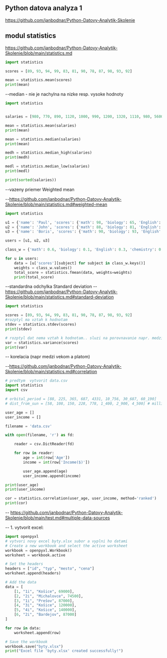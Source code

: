 ## Python datova analyza 1
https://github.com/janbodnar/Python-Datovy-Analytik-Skolenie

## modul statistics
https://github.com/janbodnar/Python-Datovy-Analytik-Skolenie/blob/main/statistics.md

```python
import statistics

scores = [89, 93, 94, 99, 83, 81, 90, 78, 87, 98, 93, 92]

mean = statistics.mean(scores)
print(mean)
```

--median - nie je nachylna na nizke resp. vysoke hodnoty
```python
import statistics


salaries = [980, 770, 890, 1120, 1000, 990, 1200, 1320, 1110, 980, 5600, 7800]

mean = statistics.mean(salaries)
print(mean)

mean = statistics.median(salaries)
print(mean)

medh = statistics.median_high(salaries)
print(medh)

medl = statistics.median_low(salaries)
print(medl)

print(sorted(salaries))
```

--vazeny priemer  Weighted mean

--https://github.com/janbodnar/Python-Datovy-Analytik-Skolenie/blob/main/statistics.md#weighted-mean

```python
import statistics

u1 = {'name': 'Paul', 'scores': {'math': 98, 'biology': 65, 'English': 89, 'chemistry': 71}}
u2 = {'name': 'John', 'scores': {'math': 88, 'biology': 81, 'English': 88, 'chemistry': 99}}
u3 = {'name': 'Boris', 'scores': {'math': 90, 'biology': 93, 'English': 70, 'chemistry': 100}}

users = [u1, u2, u3]

class_w = {'math': 0.6, 'biology': 0.1, 'English': 0.3, 'chemistry': 0.1}

for u in users:
    data = [u['scores'][subject] for subject in class_w.keys()]
    weights = class_w.values()
    total_score = statistics.fmean(data, weights=weights)
    print(total_score)
```

--standardna odchylka  Standard deviation
--https://github.com/janbodnar/Python-Datovy-Analytik-Skolenie/blob/main/statistics.md#standard-deviation

```python
import statistics

scores = [89, 93, 94, 99, 83, 81, 90, 78, 87, 98, 93, 92]
#rozptyl ma vztah k hodnotam
stdev = statistics.stdev(scores)
print(stdev)

# rozptyl dat nema vztah k hodnotam.. sluzi na porovnavanie napr. medzi mestami, statmi atd
var = statistics.variance(scores)
print(var)
```

-- korelacia (napr medzi vekom a platom)

--https://github.com/janbodnar/Python-Datovy-Analytik-Skolenie/blob/main/statistics.md#correlation

```python
# predtym  vytvorit data.csv
import statistics
import csv

# orbital_period = [88, 225, 365, 687, 4331, 10_756, 30_687, 60_190]    # days
# dist_from_sun = [58, 108, 150, 228, 778, 1_400, 2_900, 4_500] # million km

user_age = []
user_income = []

filename = 'data.csv'

with open(filename, 'r') as fd:

    reader = csv.DictReader(fd)

    for row in reader:
        age = int(row['Age'])
        income = int(row['Income($)'])

        user_age.append(age)
        user_income.append(income)

print(user_age)
print(user_income)

cor = statistics.correlation(user_age, user_income, method='ranked')
print(cor)
```

--  https://github.com/janbodnar/Python-Datovy-Analytik-Skolenie/blob/main/test.md#multiple-data-sources

-- 1. vytvorit excel:

```python
import openpyxl
# vytvori novy excel byty.xlsx subor a vyplni ho datami
# Create a new workbook and select the active worksheet 
workbook = openpyxl.Workbook()
worksheet = workbook.active

# Set the headers
headers = ["id", "typ", "mesto", "cena"]
worksheet.append(headers)

# Add the data
data = [
    [1, "1i", "Košice", 69000],
    [2, "2i", "Michalovce", 74500],
    [3, "1i", "Prešov", 87000],
    [4, "3i", "Košice", 120000],
    [5, "4i", "Košice", 140000],
    [6, "2i", "Bardejov", 87000]
]

for row in data:
    worksheet.append(row)

# Save the workbook
workbook.save("byty.xlsx")
print("Excel file 'byty.xlsx' created successfully!")
```
